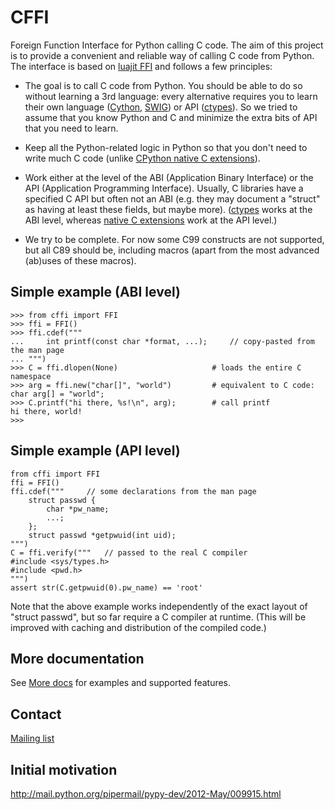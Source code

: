 CFFI
====

Foreign Function Interface for Python calling C code. The aim of this project
is to provide a convenient and reliable way of calling C code from Python.
The interface is based on [luajit FFI](http://luajit.org/ext_ffi.html) and
follows a few principles:

* The goal is to call C code from Python.  You should be able to do so
  without learning a 3rd language: every alternative requires you to learn
  their own language ([Cython](http://www.cython.org),
  [SWIG](http://www.swig.org/)) or API
  ([ctypes](http://docs.python.org/library/ctypes.html)).  So we tried to
  assume that you know Python and C and minimize the extra bits of API that
  you need to learn.

* Keep all the Python-related logic in Python so that you don't need to
  write much C code (unlike
  [CPython native C extensions](http://docs.python.org/extending/extending.html)).

* Work either at the level of the ABI (Application Binary Interface)
  or the API (Application Programming Interface).  Usually, C
  libraries have a specified C API but often not an ABI (e.g. they may
  document a "struct" as having at least these fields, but maybe more).
  ([ctypes](http://docs.python.org/library/ctypes.html) works at the ABI
  level, whereas
  [native C extensions](http://docs.python.org/extending/extending.html)
  work at the API level.)

* We try to be complete.  For now some C99 constructs are not supported,
  but all C89 should be, including macros (apart from the most advanced
  (ab)uses of these macros).

Simple example (ABI level)
--------------------------

    >>> from cffi import FFI
    >>> ffi = FFI()
    >>> ffi.cdef("""
    ...     int printf(const char *format, ...);     // copy-pasted from the man page
    ... """)                                  
    >>> C = ffi.dlopen(None)                     # loads the entire C namespace
    >>> arg = ffi.new("char[]", "world")         # equivalent to C code: char arg[] = "world";
    >>> C.printf("hi there, %s!\n", arg);        # call printf
    hi there, world!
    >>>

Simple example (API level)
--------------------------

    from cffi import FFI
    ffi = FFI()
    ffi.cdef("""     // some declarations from the man page
        struct passwd {
            char *pw_name;
            ...;
        };
        struct passwd *getpwuid(int uid);
    """)
    C = ffi.verify("""   // passed to the real C compiler
    #include <sys/types.h>
    #include <pwd.h>
    """)
    assert str(C.getpwuid(0).pw_name) == 'root'

Note that the above example works independently of the exact layout of
"struct passwd", but so far require a C compiler at runtime.  (This will
be improved with caching and distribution of the compiled code.)


More documentation
------------------

See [More docs](http://cffi.readthedocs.org/) for examples and supported features.

Contact
-------

[Mailing list](https://groups.google.com/forum/#!forum/python-cffi)


Initial motivation
------------------

http://mail.python.org/pipermail/pypy-dev/2012-May/009915.html
